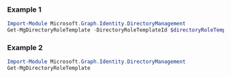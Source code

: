 ### Example 1
``` powershell
Import-Module Microsoft.Graph.Identity.DirectoryManagement
Get-MgDirectoryRoleTemplate -DirectoryRoleTemplateId $directoryRoleTemplateId
```
### Example 2
``` powershell
Import-Module Microsoft.Graph.Identity.DirectoryManagement
Get-MgDirectoryRoleTemplate
```
